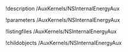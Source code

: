 !description /AuxKernels/NSInternalEnergyAux

!parameters /AuxKernels/NSInternalEnergyAux

!listingfiles /AuxKernels/NSInternalEnergyAux

!childobjects /AuxKernels/NSInternalEnergyAux
